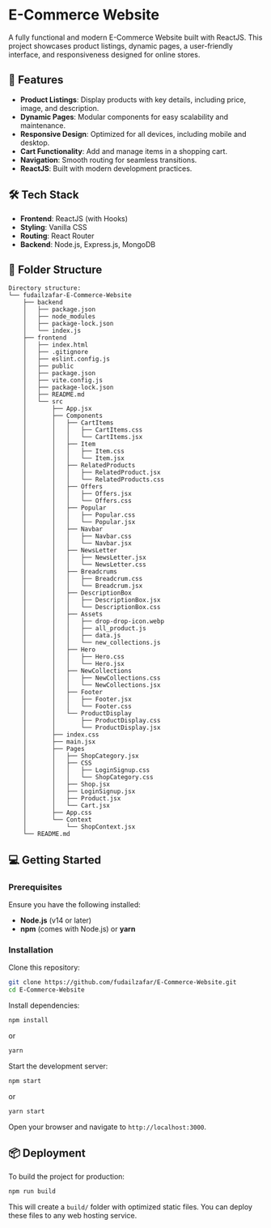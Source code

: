 # E-Commerce Website

A fully functional and modern E-Commerce Website built with ReactJS. This project showcases product listings, dynamic pages, a user-friendly interface, and responsiveness designed for online stores.

## 🚀 Features

- **Product Listings**: Display products with key details, including price, image, and description.
- **Dynamic Pages**: Modular components for easy scalability and maintenance.
- **Responsive Design**: Optimized for all devices, including mobile and desktop.
- **Cart Functionality**: Add and manage items in a shopping cart.
- **Navigation**: Smooth routing for seamless transitions.
- **ReactJS**: Built with modern development practices.

## 🛠️ Tech Stack

- **Frontend**: ReactJS (with Hooks)
- **Styling**: Vanilla CSS
- **Routing**: React Router
- **Backend**: Node.js, Express.js, MongoDB

## 📂 Folder Structure

```plaintext
Directory structure:
└── fudailzafar-E-Commerce-Website
    ├── backend
    │   ├── package.json
    │   ├── node_modules
    │   ├── package-lock.json
    │   └── index.js
    ├── frontend
    │   ├── index.html
    │   ├── .gitignore
    │   ├── eslint.config.js
    │   ├── public
    │   ├── package.json
    │   ├── vite.config.js
    │   ├── package-lock.json
    │   ├── README.md
    │   └── src
    │       ├── App.jsx
    │       ├── Components
    │       │   ├── CartItems
    │       │   │   ├── CartItems.css
    │       │   │   └── CartItems.jsx
    │       │   ├── Item
    │       │   │   ├── Item.css
    │       │   │   └── Item.jsx
    │       │   ├── RelatedProducts
    │       │   │   ├── RelatedProduct.jsx
    │       │   │   └── RelatedProducts.css
    │       │   ├── Offers
    │       │   │   ├── Offers.jsx
    │       │   │   └── Offers.css
    │       │   ├── Popular
    │       │   │   ├── Popular.css
    │       │   │   └── Popular.jsx
    │       │   ├── Navbar
    │       │   │   ├── Navbar.css
    │       │   │   └── Navbar.jsx
    │       │   ├── NewsLetter
    │       │   │   ├── NewsLetter.jsx
    │       │   │   └── NewsLetter.css
    │       │   ├── Breadcrums
    │       │   │   ├── Breadcrum.css
    │       │   │   └── Breadcrum.jsx
    │       │   ├── DescriptionBox
    │       │   │   ├── DescriptionBox.jsx
    │       │   │   └── DescriptionBox.css
    │       │   ├── Assets
    │       │   │   ├── drop-drop-icon.webp
    │       │   │   ├── all_product.js
    │       │   │   ├── data.js
    │       │   │   └── new_collections.js
    │       │   ├── Hero
    │       │   │   ├── Hero.css
    │       │   │   └── Hero.jsx
    │       │   ├── NewCollections
    │       │   │   ├── NewCollections.css
    │       │   │   └── NewCollections.jsx
    │       │   ├── Footer
    │       │   │   ├── Footer.jsx
    │       │   │   └── Footer.css
    │       │   └── ProductDisplay
    │       │       ├── ProductDisplay.css
    │       │       └── ProductDisplay.jsx
    │       ├── index.css
    │       ├── main.jsx
    │       ├── Pages
    │       │   ├── ShopCategory.jsx
    │       │   ├── CSS
    │       │   │   ├── LoginSignup.css
    │       │   │   └── ShopCategory.css
    │       │   ├── Shop.jsx
    │       │   ├── LoginSignup.jsx
    │       │   ├── Product.jsx
    │       │   └── Cart.jsx
    │       ├── App.css
    │       └── Context
    │           └── ShopContext.jsx
    └── README.md
```

## 💻 Getting Started

### Prerequisites

Ensure you have the following installed:

- **Node.js** (v14 or later)
- **npm** (comes with Node.js) or **yarn**

### Installation

Clone this repository:

```bash
git clone https://github.com/fudailzafar/E-Commerce-Website.git
cd E-Commerce-Website
```

Install dependencies:

```bash
npm install
```

or

```bash
yarn
```

Start the development server:

```bash
npm start
```

or

```bash
yarn start
```

Open your browser and navigate to `http://localhost:3000`.

## 📦 Deployment

To build the project for production:

```bash
npm run build
```

This will create a `build/` folder with optimized static files. You can deploy these files to any web hosting service.
